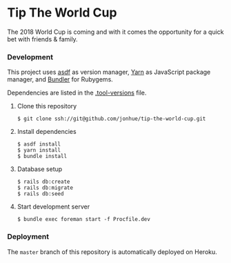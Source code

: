 # Tip The World Cup

The 2018 World Cup is coming and with it comes the opportunity for a quick bet with friends & family.

### Development

This project uses [asdf](https://github.com/asdf-vm/asdf) as version manager, [Yarn](https://github.com/yarnpkg/yarn) as JavaScript package manager, and [Bundler](https://github.com/bundler/bundler) for Rubygems.

Dependencies are listed in the [.tool-versions](.tool-versions) file.

1. Clone this repository

    `$ git clone ssh://git@github.com/jonhue/tip-the-world-cup.git`

2. Install dependencies

    ```
    $ asdf install
    $ yarn install
    $ bundle install
    ```

3. Database setup

    ```
    $ rails db:create
    $ rails db:migrate
    $ rails db:seed
    ```

4. Start development server

    `$ bundle exec foreman start -f Procfile.dev`

### Deployment

The `master` branch of this repository is automatically deployed on Heroku.
